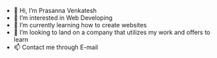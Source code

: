 - 👋 Hi, I’m Prasanna Venkatesh
- 👀 I’m interested in Web Developing
- 🌱 I’m currently learning how to create websites
- 💞️ I’m looking to land  on a company that utilizes my work and offers to learn
- 📫 Contact me through E-mail 

<!---
Prasanna2k0/Prasanna2k0 is a ✨ special ✨ repository because its `README.md` (this file) appears on your GitHub profile.
You can click the Preview link to take a look at your changes.
--->
